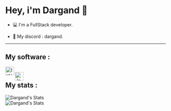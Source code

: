 # Hey, i'm Dargand 👋

- 💻 I'm a FullStack developer.

- 📌 My discord : dargand.

---

## My software :

<img align="left" alt="Intellij Idea" width="27px" src="https://resources.jetbrains.com/storage/products/intellij-idea/img/meta/intellij-idea_logo_300x300.png"/>
<br/>
<img align="left" alt="Jenkins" width="27px" src="![image](https://github.com/Dargand-Dev/Dargand-Dev/assets/70805327/422ed311-b48f-46aa-9e99-fa88a609a668)
"/>

## My stats :

<img align="center" alt="Dargand's Stats" src="https://github-readme-stats.vercel.app/api?username=Dargand-Dev&show_icons=true&hide_border=true&theme=tokyonight" />
<br/>
<img align="center" alt="Dargand's Stats" src="https://github-readme-stats.vercel.app/api/top-langs/?username=Dargand-Dev&show_icons=true&layout=compact&hide_border=true&theme=tokyonight" />
